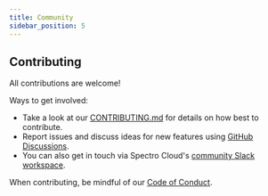 ```yaml
---
title: Community
sidebar_position: 5
---
```


## Contributing

All contributions are welcome!

Ways to get involved:

* Take a look at our [CONTRIBUTING.md](https://github.com/validator-labs/.github/blob/main/.github/CONTRIBUTING.md) for details on how best to contribute.
* Report issues and discuss ideas for new features using [GitHub Discussions](https://github.com/validator-labs/validator/discussions).
* You can also get in touch via Spectro Cloud's [community Slack workspace](https://www.spectrocloud.com/community).

When contributing, be mindful of our [Code of Conduct](https://github.com/validator-labs/.github/blob/main/.github/CODE_OF_CONDUCT.md).
